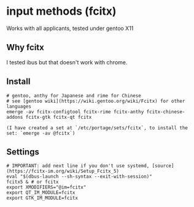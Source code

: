 # input methods (fcitx)
Works with all applicants, tested under gentoo X11

## Why fcitx

I tested ibus but that doesn't work with chrome.

## Install
```
# gentoo, anthy for Japanese and rime for Chinese
# see [gentoo wiki](https://wiki.gentoo.org/wiki/Fcitx) for other languages
emerge -av fcitx-configtool fcitx-rime fcitx-anthy fcitx-chinese-addons fcitx-gtk fcitx-qt fcitx

(I have created a set at `/etc/portage/sets/fcitx`, to install the set: `emerge -av @fcitx`)

```

## Settings
```
# IMPORTANT: add next line if you don't use systemd, [source](https://fcitx-im.org/wiki/Setup_Fcitx_5)
eval "$(dbus-launch --sh-syntax --exit-with-session)"
fcitx5 & # or fcitx
export XMODIFIERS="@im=fcitx"
export QT_IM_MODULE=fcitx
export GTK_IM_MODULE=fcitx

```
